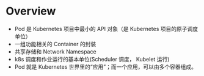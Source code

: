 # Overview

- Pod 是 Kubernetes 项目中最小的 API 对象（是 Kubernetes 项目的原子调度单位）
- 一组功能相关的 Container 的封装
- 共享存储和 Network Namespace
- k8s 调度和作业运行的基本单位(Scheduler 调度， Kubelet 运行)
- Pod 就是 Kubernetes 世界里的“应用”；而一个应用，可以由多个容器组成。
